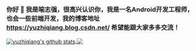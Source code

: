 ### 你好 👋  我是喻志强，很高兴认识你，我是一名Android开发工程师，也会一些前端开发，我的博客地址 https://yuzhiqiang.blog.csdn.net/ 希望能跟大家多多交流！


<a href="https://github.com/yuzhiqiang1993">
  <img align="center" src="https://github-readme-stats.vercel.app/api?username=yuzhiqiang1993&count_private=true" alt="yuzhiqiang's github stats" />
</a>
<a href="https://yuzhiqiang.blog.csdn.net/">

  <img align="center" src="https://github-readme-stats.vercel.app/api/top-langs/?username=yuzhiqiang1993" />
</a>

